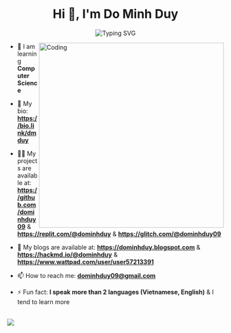 <h1 align="center">Hi 👋, I'm Do Minh Duy</h1>
<p align="center">
<a><img src="https://readme-typing-svg.demolab.com?font=Fira+Code&pause=1000&color=198E19&random=false&width=435&lines=I+am+into+Cybersecurity+and+Coding." alt="Typing SVG" /></a>
</p>

<img align="right" alt="Coding" width="430" src="https://www.behance.net/search?content=projects&user_tags=1555631">

- 🌱 I am learning **Computer Science** 

- 🤝 My bio: **https://bio.link/dmduy**

- 👨‍💻 My projects are available at: **https://github.com/dominhduy09** & **https://replit.com/@dominhduy** & **https://glitch.com/@dominhduy09**

- 📝 My blogs are available at: **https://dominhduy.blogspot.com** & **https://hackmd.io/@dominhduy** & **https://www.wattpad.com/user/user57213391**

- 📫 How to reach me: **dominhduy09@gmail.com** 

- ⚡ Fun fact: **I speak more than 2 languages (Vietnamese, English)** & I tend to learn more

</br>

<a href="https://skillicons.dev">
  <img src="https://skillicons.dev/icons?i=github,vim,linux,c,cpp,html,css,js,py,docker,postman" />
</a>
